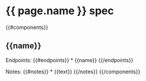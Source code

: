 # {{ page.name }} spec

{{#components}}
  ## {{name}} 

  Endpoints:
  {{#endpoints}}
    * {{name}}
  {{/endpoints}}

  Notes:
    {{#notes}}
    * {{text}}
    {{/notes}}
{{/components}}